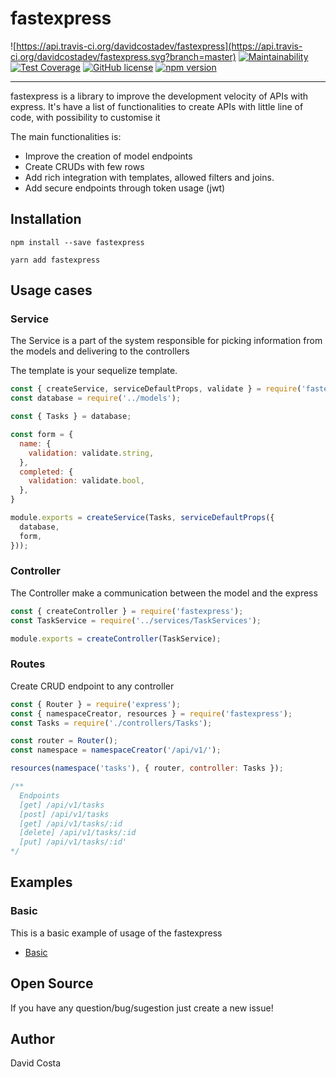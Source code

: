 # fastexpress

![https://api.travis-ci.org/davidcostadev/fastexpress](https://api.travis-ci.org/davidcostadev/fastexpress.svg?branch=master)
[![Maintainability](https://api.codeclimate.com/v1/badges/b045a34c8cb425bf67f1/maintainability)](https://codeclimate.com/github/withmoney/withmoney-api/maintainability)
[![Test Coverage](https://api.codeclimate.com/v1/badges/b045a34c8cb425bf67f1/test_coverage)](https://codeclimate.com/github/withmoney/withmoney-api/test_coverage)
[![GitHub license](https://img.shields.io/github/license/davidcostadev/fastexpress.svg)](https://github.com/davidcostadev/fastexpress/blob/master/LICENSE)
 [![npm version](https://img.shields.io/npm/v/fastexpress.svg)](https://www.npmjs.com/package/fastexpress)

---

fastexpress is a library to improve the development velocity of APIs with express. It's have a list of functionalities to create APIs with little line of code, with possibility to customise it

The main functionalities is:

- Improve the creation of model endpoints
- Create CRUDs with few rows
- Add rich integration with templates, allowed filters and joins.
- Add secure endpoints through token usage (jwt)

## Installation

`npm install --save fastexpress`

`yarn add fastexpress`


## Usage cases


### Service

The Service is a part of the system responsible for picking information from the models and delivering to the controllers

The template is your sequelize template.

```javascript
const { createService, serviceDefaultProps, validate } = require('fastexpress');
const database = require('../models');

const { Tasks } = database;

const form = {
  name: {
    validation: validate.string,
  },
  completed: {
    validation: validate.bool,
  },
}

module.exports = createService(Tasks, serviceDefaultProps({
  database,
  form,
}));
```


### Controller 

The Controller make a communication between the model and the express

```javascript
const { createController } = require('fastexpress');
const TaskService = require('../services/TaskServices');

module.exports = createController(TaskService);
```


### Routes

Create CRUD endpoint to any controller

```javascript
const { Router } = require('express');
const { namespaceCreator, resources } = require('fastexpress');
const Tasks = require('./controllers/Tasks');

const router = Router();
const namespace = namespaceCreator('/api/v1/');

resources(namespace('tasks'), { router, controller: Tasks });

/**
  Endpoints
  [get] /api/v1/tasks
  [post] /api/v1/tasks
  [get] /api/v1/tasks/:id
  [delete] /api/v1/tasks/:id
  [put] /api/v1/tasks/:id'
*/

```

## Examples

### Basic

This is a basic example of usage of the fastexpress

- [Basic](examples/basic)


## Open Source

If you have any question/bug/sugestion just create a new issue!

## Author

David Costa
